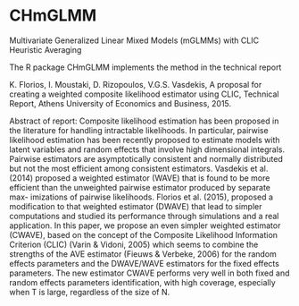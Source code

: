 # CHmGLMM
Multivariate Generalized Linear Mixed Models (mGLMMs) with CLIC Heuristic Averaging

The R package CHmGLMM implements the method in the technical report

K. Florios, I. Moustaki, D. Rizopoulos, V.G.S. Vasdekis, 
A proposal for creating a weighted composite likelihood estimator using CLIC, 
Technical Report, Athens University of Economics and Business, 2015.

Abstract of report:
Composite likelihood estimation has been proposed in the literature for handling
intractable likelihoods. In particular, pairwise likelihood estimation has been recently
proposed to estimate models with latent variables and random effects that involve high
dimensional integrals. Pairwise estimators are asymptotically consistent and normally
distributed but not the most efficient among consistent estimators.
Vasdekis et al. (2014) proposed a weighted estimator (WAVE) that is found to
be more efficient than the unweighted pairwise estimator produced by separate max-
imizations of pairwise likelihoods. Florios et al. (2015), proposed a modification to
that weighted estimator (DWAVE) that lead to simpler computations and studied its
performance through simulations and a real application.
In this paper, we propose an even simpler weighted estimator (CWAVE), based
on the concept of the Composite Likelihood Information Criterion (CLIC) (Varin &
Vidoni, 2005) which seems to combine the strengths of the AVE estimator (Fieuws &
Verbeke, 2006) for the random effects parameters and the DWAVE/WAVE estimators
for the fixed effects parameters. The new estimator CWAVE performs very well in both
fixed and random effects parameters identification, with high coverage, especially when
T is large, regardless of the size of N.
